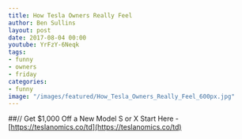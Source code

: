 ```yaml
---
title: How Tesla Owners Really Feel
author: Ben Sullins
layout: post
date: 2017-08-04 00:00
youtube: YrFzY-6Neqk
tags:
- funny
- owners
- friday
categories:
- funny
image: "/images/featured/How_Tesla_Owners_Really_Feel_600px.jpg"
---
```

##// Get $1,000 Off a New Model S or X
Start Here - [https://teslanomics.co/td](https://teslanomics.co/td)
